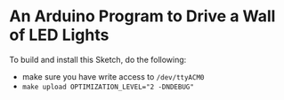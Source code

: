 # An Arduino Program to Drive a Wall of LED Lights

To build and install this Sketch, do the following:

* make sure you have write access to `/dev/ttyACM0`
* `make upload OPTIMIZATION_LEVEL="2 -DNDEBUG"`
